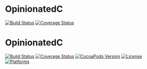 # OpinionatedC
[![Build Status](https://travis-ci.org/leoschweizer/OpinionatedC.svg)](https://travis-ci.org/leoschweizer/OpinionatedC)
[![Coverage Status](https://coveralls.io/repos/leoschweizer/OpinionatedC/badge.svg?branch=master&service=github)](https://coveralls.io/github/leoschweizer/OpinionatedC?branch=master)
# OpinionatedC
[![Build Status](https://travis-ci.org/leoschweizer/OpinionatedC.svg)](https://travis-ci.org/leoschweizer/OpinionatedC)
[![Coverage Status](https://coveralls.io/repos/leoschweizer/OpinionatedC/badge.svg?branch=master&service=github)](https://coveralls.io/github/leoschweizer/OpinionatedC?branch=master)
[![CocoaPods Version](https://cocoapods.org/pods/OpinionatedC)](https://img.shields.io/cocoapods/v/OpinionatedC.svg)
[![License](https://cocoapods.org/pods/OpinionatedC)](https://img.shields.io/cocoapods/l/OpinionatedC.svg)
[![Platforms](https://cocoapods.org/pods/OpinionatedC)](https://img.shields.io/cocoapods/p/OpinionatedC.svg)

